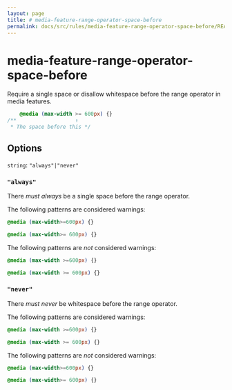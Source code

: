 ```yaml
---
layout: page
title: # media-feature-range-operator-space-before
permalink: docs/src/rules/media-feature-range-operator-space-before/README/
---
```


# media-feature-range-operator-space-before

Require a single space or disallow whitespace before the range operator in media features.

```css
    @media (max-width >= 600px) {}
/**                   ↑
 * The space before this */
```

## Options

`string`: `"always"|"never"`

### `"always"`

There *must always* be a single space before the range operator.

The following patterns are considered warnings:

```css
@media (max-width>=600px) {}
```

```css
@media (max-width>= 600px) {}
```

The following patterns are *not* considered warnings:

```css
@media (max-width >=600px) {}
```

```css
@media (max-width >= 600px) {}
```

### `"never"`

There *must never* be whitespace before the range operator.

The following patterns are considered warnings:

```css
@media (max-width >=600px) {}
```

```css
@media (max-width >= 600px) {}
```

The following patterns are *not* considered warnings:

```css
@media (max-width>=600px) {}
```

```css
@media (max-width>= 600px) {}
```
